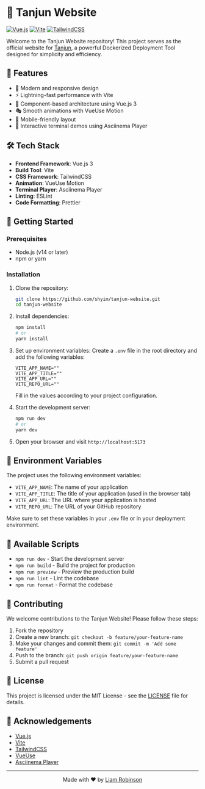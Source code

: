 # 🚀 Tanjun Website

[![Vue.js](https://img.shields.io/badge/Vue.js-3.5-4FC08D?style=for-the-badge&logo=vue.js&logoColor=white)](https://vuejs.org/)
[![Vite](https://img.shields.io/badge/Vite-5.4-646CFF?style=for-the-badge&logo=vite&logoColor=white)](https://vitejs.dev/)
[![TailwindCSS](https://img.shields.io/badge/TailwindCSS-3.4-38B2AC?style=for-the-badge&logo=tailwind-css&logoColor=white)](https://tailwindcss.com/)

Welcome to the Tanjun Website repository! This project serves as the official website for [Tanjun](https://github.com/shyim/tanjun), a powerful Dockerized Deployment Tool designed for simplicity and efficiency.

## 🌟 Features

- 🎨 Modern and responsive design
- ⚡ Lightning-fast performance with Vite
- 🧩 Component-based architecture using Vue.js 3
- 🎭 Smooth animations with VueUse Motion
- 📱 Mobile-friendly layout
- 🎥 Interactive terminal demos using Asciinema Player

## 🛠️ Tech Stack

- **Frontend Framework**: Vue.js 3
- **Build Tool**: Vite
- **CSS Framework**: TailwindCSS
- **Animation**: VueUse Motion
- **Terminal Player**: Asciinema Player
- **Linting**: ESLint
- **Code Formatting**: Prettier

## 🚀 Getting Started

### Prerequisites

- Node.js (v14 or later)
- npm or yarn

### Installation

1. Clone the repository:

   ```bash
   git clone https://github.com/shyim/tanjun-website.git
   cd tanjun-website
   ```

2. Install dependencies:

   ```bash
   npm install
   # or
   yarn install
   ```

3. Set up environment variables:
   Create a `.env` file in the root directory and add the following variables:

   ```
   VITE_APP_NAME=""
   VITE_APP_TITLE=""
   VITE_APP_URL=""
   VITE_REPO_URL=""
   ```

   Fill in the values according to your project configuration.

4. Start the development server:

   ```bash
   npm run dev
   # or
   yarn dev
   ```

5. Open your browser and visit `http://localhost:5173`

## 🔧 Environment Variables

The project uses the following environment variables:

- `VITE_APP_NAME`: The name of your application
- `VITE_APP_TITLE`: The title of your application (used in the browser tab)
- `VITE_APP_URL`: The URL where your application is hosted
- `VITE_REPO_URL`: The URL of your GitHub repository

Make sure to set these variables in your `.env` file or in your deployment environment.

## 📜 Available Scripts

- `npm run dev` - Start the development server
- `npm run build` - Build the project for production
- `npm run preview` - Preview the production build
- `npm run lint` - Lint the codebase
- `npm run format` - Format the codebase

## 🤝 Contributing

We welcome contributions to the Tanjun Website! Please follow these steps:

1. Fork the repository
2. Create a new branch: `git checkout -b feature/your-feature-name`
3. Make your changes and commit them: `git commit -m 'Add some feature'`
4. Push to the branch: `git push origin feature/your-feature-name`
5. Submit a pull request

## 📄 License

This project is licensed under the MIT License - see the [LICENSE](LICENSE) file for details.

## 🙏 Acknowledgements

- [Vue.js](https://vuejs.org/)
- [Vite](https://vitejs.dev/)
- [TailwindCSS](https://tailwindcss.com/)
- [VueUse](https://vueuse.org/)
- [Asciinema Player](https://github.com/asciinema/asciinema-player)

---

<p align="center">Made with ❤️ by <a href="https://github.com/MnkyArts" target="_blank">Liam Robinson</a></p>

